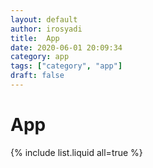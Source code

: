 ```yaml
---
layout: default
author: irosyadi
title:  App
date: 2020-06-01 20:09:34
category: app
tags: ["category", "app"]
draft: false
---
```


# App

{% include list.liquid all=true %}